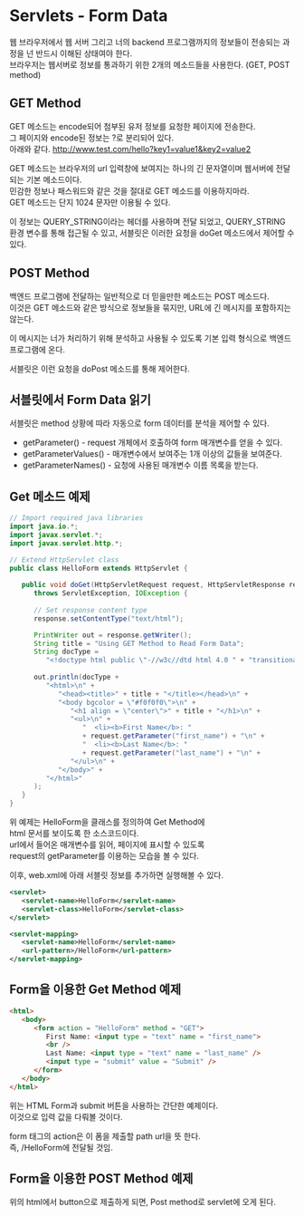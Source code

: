 # Servlets - Form Data  
웹 브라우저에서 웹 서버 그리고 너의 backend 프로그램까지의 정보들이 전송되는 과정을 넌 반드시 이해된 상태여야 한다.  
브라우저는 웹서버로 정보를 통과하기 위한 2개의 메소드들을 사용한다. (GET, POST method)

## GET Method  
GET 메소드는 encode되어 첨부된 유저 정보를 요청한 페이지에 전송한다.  
그 페이지와 encode된 정보는 ?로 분리되어 있다.  
아래와 같다.
    http://www.test.com/hello?key1=value1&key2=value2

GET 메소드는 브라우저의 url 입력창에 보여지는 하나의 긴 문자열이며 웹서버에 전달되는 기본 메소드이다.  
민감한 정보나 패스워드와 같은 것을 절대로 GET 메소드를 이용하지마라.  
GET 메소드는 단지 1024 문자만 이용될 수 있다.

이 정보는 QUERY_STRING이라는 헤더를 사용하며 전달 되었고, QUERY_STRING 환경 변수를 통해 접근될 수 있고, 서블릿은 이러한 요청을 doGet 메소드에서 제어할 수 있다.

## POST Method  
백엔드 프로그램에 전달하는 일반적으로 더 믿을만한 메소드는 POST 메소드다.  
이것은 GET 메소드와 같은 방식으로 정보들을 묶지만, URL에 긴 메시지를 포함하지는 않는다.

이 메시지는 너가 처리하기 위해 분석하고 사용될 수 있도록 기본 입력 형식으로 백엔드 프로그램에 온다.

서블릿은 이런 요청을 doPost 메소드를 통해 제어한다.

## 서블릿에서 Form Data 읽기  
서블릿은 method 상황에 따라 자동으로 form 데이터를 분석을 제어할 수 있다.
- getParameter() - request 개체에서 호출하여 form 매개변수를 얻을 수 있다.
- getParameterValues() - 매개변수에서 보여주는 1개 이상의 값들을 보여준다.
- getParameterNames() - 요청에 사용된 매개변수 이름 목록을 받는다.

## Get 메소드 예제

```java
// Import required java libraries
import java.io.*;
import javax.servlet.*;
import javax.servlet.http.*;

// Extend HttpServlet class
public class HelloForm extends HttpServlet {
 
   public void doGet(HttpServletRequest request, HttpServletResponse response)
      throws ServletException, IOException {
      
      // Set response content type
      response.setContentType("text/html");

      PrintWriter out = response.getWriter();
      String title = "Using GET Method to Read Form Data";
      String docType =
         "<!doctype html public \"-//w3c//dtd html 4.0 " + "transitional//en\">\n";
         
      out.println(docType +
         "<html>\n" +
            "<head><title>" + title + "</title></head>\n" +
            "<body bgcolor = \"#f0f0f0\">\n" +
               "<h1 align = \"center\">" + title + "</h1>\n" +
               "<ul>\n" +
                  "  <li><b>First Name</b>: "
                  + request.getParameter("first_name") + "\n" +
                  "  <li><b>Last Name</b>: "
                  + request.getParameter("last_name") + "\n" +
               "</ul>\n" +
            "</body>" +
         "</html>"
      );
   }
}
```

위 예제는 HelloForm을 클래스를 정의하여 Get Method에  
html 문서를 보이도록 한 소스코드이다.  
url에서 들어온 매개변수를 읽어, 페이지에 표시할 수 있도록  
request의 getParameter를 이용하는 모습을 볼 수 있다.

이후, web.xml에 아래 서블릿 정보를 추가하면 실행해볼 수 있다.

```xml
<servlet>
   <servlet-name>HelloForm</servlet-name>
   <servlet-class>HelloForm</servlet-class>
</servlet>

<servlet-mapping>
   <servlet-name>HelloForm</servlet-name>
   <url-pattern>/HelloForm</url-pattern>
</servlet-mapping>
```

## Form을 이용한 Get Method 예제

```html
<html>
   <body>
      <form action = "HelloForm" method = "GET">
         First Name: <input type = "text" name = "first_name">
         <br />
         Last Name: <input type = "text" name = "last_name" />
         <input type = "submit" value = "Submit" />
      </form>
   </body>
</html>
```

위는 HTML Form과 submit 버튼을 사용하는 간단한 예제이다.  
이것으로 입력 값을 다뤄볼 것이다.

form 태그의 action은 이 폼을 제출할 path url을 뜻 한다.  
즉, /HelloForm에 전달될 것임.  

## Form을 이용한 POST Method 예제  
위의 html에서 button으로 제출하게 되면, Post method로 servlet에 오게 된다.

